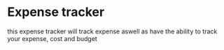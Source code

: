 # Expense tracker
this expense tracker will track expense aswell as have the ability to track your expense, cost and budget
